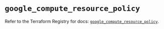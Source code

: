 # `google_compute_resource_policy`

Refer to the Terraform Registry for docs: [`google_compute_resource_policy`](https://registry.terraform.io/providers/hashicorp/google/6.39.0/docs/resources/compute_resource_policy).
